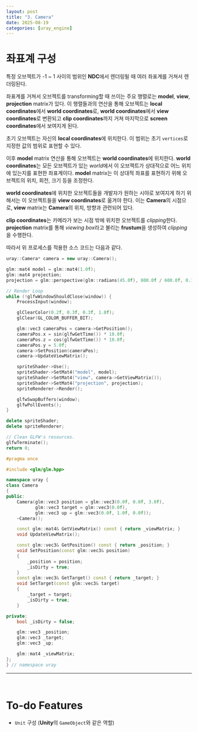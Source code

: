 ```yaml
---
layout: post
title: "3. Camera"
date: 2025-08-19
categories: [uray_engine]
---
```


# 좌표계 구성

특정 오브젝트가 -1 ~ 1 사이의 범위인 **NDC**에서 렌더링될 때 여러 좌표계를 거쳐서 렌더링된다.

좌표계를 거쳐서 오브젝트를 transforming할 때 쓰이는 주요 행렬로는 **model**, **view**, **projection** matrix가 있다. 이 행렬들과의 연산을 통해 오브젝트는 **local coordinates**에서 **world coordinates**로, **world coordinates**에서 **view coordinates**로 변환되고 **clip coordinates**까지 거쳐 마지막으로 **screen coordinates**에서 보여지게 된다.

초기 오브젝트는 자신의 **local coordinates**에 위치한다. 이 범위는 초기 `vertices`로 지정한 값의 범위로 표현할 수 있다.

이후 **model** matrix 연산을 통해 오브젝트는 **world coordinates**에 위치한다. **world coordinates**는 모든 오브젝트가 있는 *world*에서 이 오브젝트가 상대적으로 어느 위치에 있는지를 표현한 좌표계이다. **model** matrix는 이 상대적 좌표를 표현하기 위해 오브젝트의 위치, 회전, 크기 등을 조정한다.

**world coordinates**에 위치한 오브젝트들을 개발자가 원하는 시야로 보여지게 하기 위해서는 이 오브젝트들을 **view coordinates**로 옮겨야 한다. 이는 **Camera**의 시점으로, **view** matrix는 **Camera**의 위치, 방향과 관련되어 있다.

**clip coordinates**는 카메라가 보는 시점 밖에 위치한 오브젝트를 *clipping*한다. **projection** matrix를 통해 *viewing box*라고 불리는 **frustum**을 생성하여 *clipping*을 수행한다.

따라서 위 프로세스를 적용한 소스 코드는 다음과 같다.

```cpp
uray::Camera* camera = new uray::Camera();

glm::mat4 model = glm::mat4(1.0f);
glm::mat4 projection;
projection = glm::perspective(glm::radians(45.0f), 800.0f / 600.0f, 0.1f, 100.0f);

// Render Loop
while (!glfwWindowShouldClose(window)) {
    ProcessInput(window);

    glClearColor(0.2f, 0.3f, 0.3f, 1.0f);
    glClear(GL_COLOR_BUFFER_BIT);

    glm::vec3 cameraPos = camera->GetPosition();
    cameraPos.x = sin(glfwGetTime()) * 10.0f;
    cameraPos.z = cos(glfwGetTime()) * 10.0f;
    cameraPos.y = 5.0f;
    camera->SetPosition(cameraPos);
    camera->UpdateViewMatrix();

    spriteShader->Use();
    spriteShader->SetMat4("model", model);
    spriteShader->SetMat4("view", camera->GetViewMatrix());
    spriteShader->SetMat4("projection", projection);
    spriteRenderer->Render();

    glfwSwapBuffers(window);
    glfwPollEvents();
}

delete spriteShader;
delete spriteRenderer;

// Clean GLFW's resources.
glfwTerminate();
return 0;
```

```cpp
#pragma once

#include <glm/glm.hpp>

namespace uray {
class Camera
{
public:
    Camera(glm::vec3 position = glm::vec3(0.0f, 0.0f, 3.0f),
           glm::vec3 target = glm::vec3(0.0f),
           glm::vec3 up = glm::vec3(0.0f, 1.0f, 0.0f));
    ~Camera();

    const glm::mat4& GetViewMatrix() const { return _viewMatrix; }
    void UpdateViewMatrix();

    const glm::vec3& GetPosition() const { return _position; }
    void SetPosition(const glm::vec3& position)
    {
        _position = position;
        _isDirty = true;
    }
    const glm::vec3& GetTarget() const { return _target; }
    void SetTarget(const glm::vec3& target)
    {
        _target = target;
        _isDirty = true;
    }

private:
    bool _isDirty = false;

    glm::vec3 _position;
    glm::vec3 _target;
    glm::vec3 _up;

    glm::mat4 _viewMatrix;
};
} // namespace uray
```

---
<br>

# To-do Features

- `Unit` 구성 (**Unity**의 `GameObject`와 같은 역할)